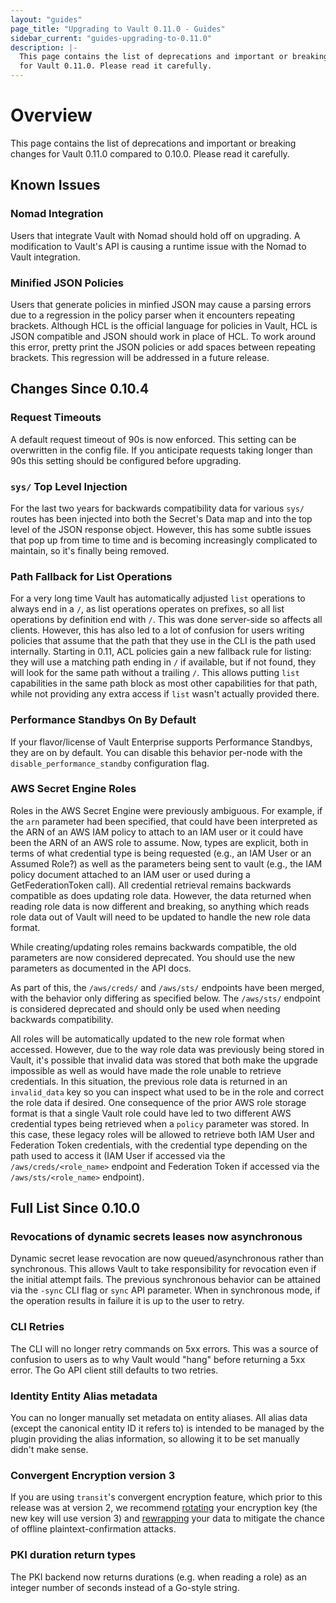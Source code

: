 ```yaml
---
layout: "guides"
page_title: "Upgrading to Vault 0.11.0 - Guides"
sidebar_current: "guides-upgrading-to-0.11.0"
description: |-
  This page contains the list of deprecations and important or breaking changes
  for Vault 0.11.0. Please read it carefully.
---
```


# Overview

This page contains the list of deprecations and important or breaking changes
for Vault 0.11.0 compared to 0.10.0. Please read it carefully.

## Known Issues

### Nomad Integration

Users that integrate Vault with Nomad should hold off on upgrading.  A modification to 
Vault's API is causing a runtime issue with the Nomad to Vault integration.

### Minified JSON Policies

Users that generate policies in minfied JSON may cause a parsing errors due to 
a regression in the policy parser when it encounters repeating brackets. Although 
HCL is the official language for policies in Vault, HCL is JSON compatible and JSON 
should work in place of HCL. To work around this error, pretty print the JSON policies
or add spaces between repeating brackets.  This regression will be addressed in
a future release.

## Changes Since 0.10.4

### Request Timeouts

A default request timeout of 90s is now enforced. This setting can be
overwritten in the config file. If you anticipate requests taking longer than
90s this setting should be configured before upgrading.

### `sys/` Top Level Injection

For the last two years for backwards compatibility data for various `sys/`
routes has been injected into both the Secret's Data map and into the top level
of the JSON response object. However, this has some subtle issues that pop up
from time to time and is becoming increasingly complicated to maintain, so it's
finally being removed.

### Path Fallback for List Operations

For a very long time Vault has automatically adjusted `list` operations to
always end in a `/`, as list operations operates on prefixes, so all list
operations by definition end with `/`. This was done server-side so affects all
clients. However, this has also led to a lot of confusion for users writing
policies that assume that the path that they use in the CLI is the path used
internally. Starting in 0.11, ACL policies gain a new fallback rule for
listing: they will use a matching path ending in `/` if available, but if not
found, they will look for the same path without a trailing `/`. This allows
putting `list` capabilities in the same path block as most other capabilities
for that path, while not providing any extra access if `list` wasn't actually
provided there.

### Performance Standbys On By Default

If your flavor/license of Vault Enterprise supports Performance Standbys, they
are on by default. You can disable this behavior per-node with the
`disable_performance_standby` configuration flag.

### AWS Secret Engine Roles
Roles in the AWS Secret Engine were previously ambiguous. For example, if the
`arn` parameter had been specified, that could have been interpreted as the ARN
of an AWS IAM policy to attach to an IAM user or it could have been the ARN of
an AWS role to assume. Now, types are explicit, both in terms of what
credential type is being requested (e.g., an IAM User or an Assumed Role?) as
well as the parameters being sent to vault (e.g., the IAM policy document
attached to an IAM user or used during a GetFederationToken call). All
credential retrieval remains backwards compatible as does updating role data.
However, the data returned when reading role data is now different and
breaking, so anything which reads role data out of Vault will need to be
updated to handle the new role data format.

While creating/updating roles remains backwards compatible, the old parameters
are now considered deprecated. You should use the new parameters as documented
in the API docs.

As part of this, the `/aws/creds/` and `/aws/sts/` endpoints have been merged,
with the behavior only differing as specified below. The `/aws/sts/` endpoint
is considered deprecated and should only be used when needing backwards
compatibility.

All roles will be automatically updated to the new role format when accessed.
However, due to the way role data was previously being stored in Vault, it's
possible that invalid data was stored that both make the upgrade impossible as
well as would have made the role unable to retrieve credentials. In this
situation, the previous role data is returned in an `invalid_data` key so you
can inspect what used to be in the role and correct the role data if desired.
One consequence of the prior AWS role storage format is that a single Vault
role could have led to two different AWS credential types being retrieved when
a `policy` parameter was stored. In this case, these legacy roles will be
allowed to retrieve both IAM User and Federation Token credentials, with the
credential type depending on the path used to access it (IAM User if accessed
via the `/aws/creds/<role_name>` endpoint and Federation Token if accessed via
the `/aws/sts/<role_name>` endpoint).

## Full List Since 0.10.0

### Revocations of dynamic secrets leases now asynchronous

Dynamic secret lease revocation are now queued/asynchronous rather
than synchronous. This allows Vault to take responsibility for revocation
even if the initial attempt fails. The previous synchronous behavior can be
attained via the `-sync` CLI flag or `sync` API parameter. When in
synchronous mode, if the operation results in failure it is up to the user
to retry.

### CLI Retries

The CLI will no longer retry commands on 5xx errors. This was a
source of confusion to users as to why Vault would "hang" before returning a
5xx error. The Go API client still defaults to two retries.

### Identity Entity Alias metadata

You can no longer manually set metadata on
entity aliases. All alias data (except the canonical entity ID it refers to)
is intended to be managed by the plugin providing the alias information, so
allowing it to be set manually didn't make sense.

### Convergent Encryption version 3

If you are using `transit`'s convergent encryption feature, which prior to this
release was at version 2, we recommend
[rotating](https://www.vaultproject.io/api/secret/transit/index.html#rotate-key)
your encryption key (the new key will use version 3) and
[rewrapping](https://www.vaultproject.io/api/secret/transit/index.html#rewrap-data)
your data to mitigate the chance of offline plaintext-confirmation attacks.

### PKI duration return types

The PKI backend now returns durations (e.g. when reading a role) as an integer
number of seconds instead of a Go-style string.
